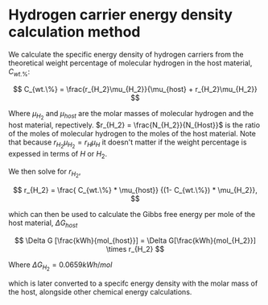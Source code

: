 # Hydrogen carrier energy density calculation method

We calculate the specific energy density of hydrogen carriers from the theoretical weight percentage of molecular hydrogen in the host material, $C_{wt.\%}$:

$$ C_{wt.\%} = \frac{r_{H_2}\mu_{H_2}}{\mu_{host} + r_{H_2}\mu_{H_2}} $$

Where $\mu_{H_2}$ and $\mu_{host}$ are the molar masses of molecular hydrogen and the host material, repectively. $r_{H_2} = \frac{N_{H_2}}{N_{Host}}$ is the ratio of the moles of molecular hydrogen to the moles of the host material. Note that because $r_{H_2}\mu_{H_2} = r_{H}\mu_H$ it doesn't matter if the weight percentage is expessed in terms of $H$ or $H_2$. 

We then solve for $r_{H_2}$, 

$$ r_{H_2} = \frac{ C_{wt.\%} * \mu_{host}} {(1- C_{wt.\%}) * \mu_{H_2}}, $$

which can then be used to calculate the Gibbs free energy per mole of the host material, $\Delta G_{host}$

$$ \Delta G [\frac{kWh}{mol_{host}}] = \Delta G[\frac{kWh}{mol_{H_2}}] \times r_{H_2} $$

Where $\Delta G_{H_2} = 0.0659 kWh/mol$

which is later converted to a specifc energy density with the molar mass of the host, alongside other chemical energy calculations. 